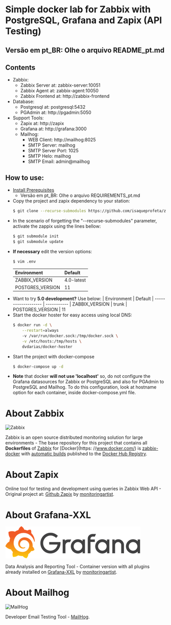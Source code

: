 # Simple docker lab for Zabbix with PostgreSQL, Grafana and Zapix (API Testing)
## Versão em pt_BR: Olhe o arquivo README_pt.md

## Contents 
  - Zabbix:
    - Zabbix Server at: zabbix-server:10051
    - Zabbix Agent at: zabbix-agent:10050
    - Zabbix Frontend at: http://zabbix-frontend
  - Database:
    - Postgresql at: postgresql:5432
    - PGAdmin at: http://pgadmin:5050
  - Support Tools:
    - Zapix at: http://zapix
    - Grafana at: http://grafana:3000
    - Mailhog:
      - WEB Client: http://mailhog:8025
      - SMTP Server: mailhog
      - SMTP Server Port: 1025
      - SMTP Helo: mailhog
      - SMTP Email: admin@mailhog

## How to use:
  - [Install Prerequisites](./REQUIREMENTS.md)
    - Versão em pt_BR: Olhe o arquivo REQUIREMENTS_pt.md
  - Copy the project and zapix dependency to your station:
    ```sh
    $ git clone --recurse-submodules https://github.com/isaqueprofeta/zabbix-lab.git
    ```
  - In the scenario of forgetting the "--recurse-submodules" parameter, activate the zappix using the lines bellow:
    ```sh
    $ git submodule init
    $ git submodule update
    ```  
  - **If necessary** edit the version options:
    ```sh
    $ vim .env
    ```
    | Environment            | Default
    | -------------------    | -----------
    | ZABBIX_VERSION         | 4.0-latest
    | POSTGRES_VERSION       | 11
  - Want to try **5.0 development?** Use below:
    | Environment            | Default
    | -------------------    | -----------
    | ZABBIX_VERSION         | trunk
    | POSTGRES_VERSION       | 11
  - Start the docker hoster for easy access using local DNS:
    ```sh
    $ docker run -d \
        --restart=always
        -v /var/run/docker.sock:/tmp/docker.sock \
        -v /etc/hosts:/tmp/hosts \
        dvdarias/docker-hoster
    ```
  - Start the project with docker-compose
    ```sh
    $ docker-compose up -d
    ```
  - **Note** that docker **will not use 'localhost'** so, do not configure the Grafana datasources for Zabbix or PostgreSQL and also for PGAdmin to PostgreSQL and Mailhog. To do this configuration, look at hostname option for each container, inside docker-compose.yml file.

# About Zabbix

![Zabbix](https://assets.zabbix.com/img/logo/zabbix_logo_500x131.png)

Zabbix is ​​an open source distributed monitoring solution for large environments - The base repository for this project that contains all **Dockerfiles** of [Zabbix](https://zabbix.com/) for [Docker](https: //www.docker.com/) is [zabbix-docker](https://github.com/zabbix/zabbix-docker) with [automatic builds](https://registry.hub.docker.com/u/zabbix/) published to the [Docker Hub Registry](https://registry.hub.docker.com/).

# About Zapix

Online tool for testing and development using queries in Zabbix Web API - Original project at: [Github Zapix](https://github.com/monitoringartist/zapix) by [monitoringartist](https://monitoringartist.com/).

# About Grafana-XXL

![Grafana](https://raw.githubusercontent.com/grafana/grafana/master/docs/logo-horizontal.png)

Data Analysis and Reporting Tool - Container version with all plugins already installed on [Grafana-XXL](https://github.com/monitoringartist/grafana-xxl) by [monitoringartist](https://monitoringartist.com/).

# About Mailhog

![MailHog](https://raw.githubusercontent.com/mailhog/MailHog-UI/master/assets/images/hog.png)

Developer Email Testing Tool - [MailHog](https://github.com/mailhog/MailHog).
